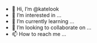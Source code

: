 - 👋 Hi, I’m @katelook
- 👀 I’m interested in ...
- 🌱 I’m currently learning ...
- 💞️ I’m looking to collaborate on ...
- 📫 How to reach me ...

<!---
katelook/katelook is a ✨ special ✨ repository because its `README.md` (this file) appears on your GitHub profile.
You can click the Preview link to take a look at your changes.
--->
